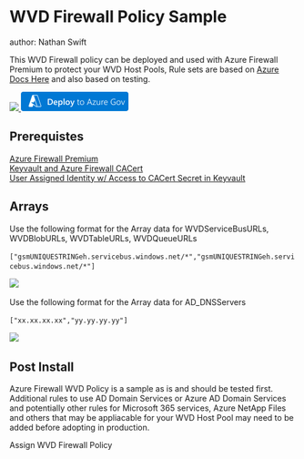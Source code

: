 # WVD Firewall Policy Sample
author: Nathan Swift  


This WVD Firewall policy can be deployed and used with Azure Firewall Premium to protect your WVD Host Pools, Rule sets are based on [Azure Docs Here](https://docs.microsoft.com/en-us/azure/firewall/protect-windows-virtual-desktop) and also based on testing.

<a href="https://portal.azure.com/#create/Microsoft.Template/uri/https%3A%2F%2Fraw.githubusercontent.com%2FAzure%2FAzure-Network-Security%2Fmaster%2FAzure%20Firewall%2FTemplate%20-%20Premium%20Firewall%20Policy%20for%20WVD%20hostpools%20protect%20with%20AzFW%2Fazuredeploy.json" target="_blank">
    <img src="https://aka.ms/deploytoazurebutton"/>
</a>
<a href="https://portal.azure.us/#create/Microsoft.Template/uri/https%3A%2F%2Fraw.githubusercontent.com%2FAzure%2FAzure-Network-Security%2Fmaster%2FAzure%20Firewall%2FTemplate%20-%20Premium%20Firewall%20Policy%20for%20WVD%20hostpools%20protect%20with%20AzFW%2Fazuredeploy.json" target="_blank">
<img src="https://raw.githubusercontent.com/Azure/azure-quickstart-templates/master/1-CONTRIBUTION-GUIDE/images/deploytoazuregov.png"/>
</a>

## Prerequistes

[Azure Firewall Premium](https://docs.microsoft.com/en-us/azure/firewall/premium-portal)  
[Keyvault and Azure Firewall CACert](https://docs.microsoft.com/en-us/azure/firewall/premium-certificates)   
[User Assigned Identity w/ Access to CACert Secret in Keyvault](https://docs.microsoft.com/en-us/azure/active-directory/managed-identities-azure-resources/how-to-manage-ua-identity-portal#create-a-user-assigned-managed-identity)

## Arrays

Use the following format for the Array data for WVDServiceBusURLs, WVDBlobURLs, WVDTableURLs, WVDQueueURLs

```["gsmUNIQUESTRINGeh.servicebus.windows.net/*","gsmUNIQUESTRINGeh.servicebus.windows.net/*"]```

<img src="https://github.com/Azure/Azure-Network-Security/blob/master/Azure%20Firewall/Template%20-%20Premium%20Firewall%20Policy%20for%20WVD%20hostpools%20protect%20with%20AzFW/images/urls.png"/>

Use the following format for the Array data for AD_DNSServers

```["xx.xx.xx.xx","yy.yy.yy.yy"]```

<img src="https://github.com/Azure/Azure-Network-Security/blob/master/Azure%20Firewall/Template%20-%20Premium%20Firewall%20Policy%20for%20WVD%20hostpools%20protect%20with%20AzFW/images/addnspic.png"/>

## Post Install

Azure Firewall WVD Policy is a sample as is and should be tested first. Additional rules to use AD Domain Services or Azure AD Domain Services and potentially other rules for Microsoft 365 services, Azure NetApp Files and others that may be appliacable for your WVD Host Pool may need to be added before adopting in production.

Assign WVD Firewall Policy